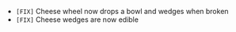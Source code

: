 - `[FIX]` Cheese wheel now drops a bowl and wedges when broken
- `[FIX]` Cheese wedges are now edible
